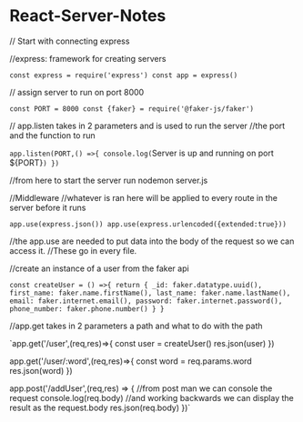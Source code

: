 # React-Server-Notes


// Start with connecting express

//express: framework for creating servers

`const express = require('express')
const app = express()`

// assign server to run on port 8000 

`const PORT = 8000
const {faker} = require('@faker-js/faker')`

// app.listen takes in 2 parameters and is used to run the server
//the port and the function to run


`app.listen(PORT,() =>{
    console.log(`Server is up and running on port ${PORT}`)
})`


//from here to start the server run nodemon server.js



//Middleware 
//whatever is ran here will be applied to every route in the server before it runs

`app.use(express.json())
app.use(express.urlencoded({extended:true}))`

//the app.use are needed to put data into the body of the request so we can access it.
//These go in every file.




//create an instance of a user from the faker api

`const createUser = () =>{
    return {
        _id: faker.datatype.uuid(),
        first_name: faker.name.firstName(),
        last_name: faker.name.lastName(),
        email: faker.internet.email(),
        password: faker.internet.password(),
        phone_number: faker.phone.number()
    }
}`


//app.get takes in 2 parameters a path and what to do with the path

`app.get('/user',(req,res)=>{
    const user = createUser()
    res.json(user)
})


app.get('/user/:word',(req,res)=>{
    const word = req.params.word
    res.json(word)
})

app.post('/addUser',(req,res) => {
    //from post man we can console the request
    console.log(req.body)
    //and working backwards we can display the result as the request.body
    res.json(req.body)
})`
